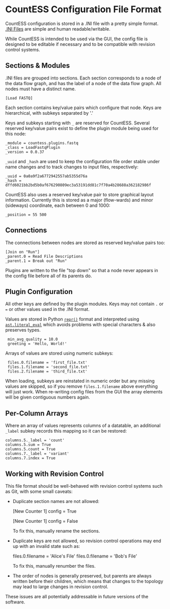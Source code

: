 # CountESS Configuration File Format

CountESS configuration is stored in a .INI file with a pretty
simple format.  [.INI Files](https://en.wikipedia.org/wiki/INI_file)
are simple and human readable/writable.

While CountESS is intended to be used via the GUI, the config file 
is designed to be editable if necessary and to be compatible with
revision control systems.

## Sections & Modules

.INI files are grouped into sections.
Each section corresponds to a node of the data flow graph, and
has the label of a node of the data flow graph.  All nodes must
have a distinct name.

    [Load FASTQ]

Each section contains key/value pairs which configure that node.
Keys are hierarchical, with subkeys separated by '.'

Keys and subkeys starting with `_` are reserved for CountESS.
Several reserved key/value pairs exist to define the plugin module being
used for this node:

    _module = countess.plugins.fastq
    _class = LoadFastqPlugin
    _version = 0.0.37

`_uuid` and `_hash` are used to keep the configuration file order stable
under name changes and to track changes to input files, respectively:

    _uuid = 0a0a9f2a6772942557ab5355d76a
    _hash = dffd6021bb2bd5b0af676290809ec3a53191dd81c7f70a4b28688a362182986f

CountESS also uses a reserved key/value pair to store graphical layout
information.  Currently this is stored as a major (flow-wards) and minor (sideways)
coordinate, each between 0 and 1000:

    _position = 55 500

## Connections

The connections between nodes are stored as reserved key/value pairs too:

    [Join on "Run"]
    _parent.0 = Read File Descriptions
    _parent.1 = Break out "Run"

Plugins are written to the file "top down" so that a node never appears in
the config file before all of its parents do.

## Plugin Configuration

All other keys are defined by the plugin modules.  Keys may not contain
`.` or `=` or other values used in the .INI format.

Values are stored in
Python [`repr()`](https://docs.python.org/3/library/functions.html#repr)
format and interpreted using
[`ast.literal_eval`](https://docs.python.org/3/library/ast.html#ast.literal_eval)
which avoids problems with special characters & also preserves types.

     min_avg_quality = 10.0
     greeting = 'Hello, World!'

Arrays of values are stored using numeric subkeys:

     files.0.filename = 'first_file.txt'
     files.1.filename = 'second_file.txt'
     files.2.filename = 'third_file.txt'

When loading, subkeys are reinstated in numeric order but any missing values
are skipped, so if you remove `files.1.filename` above everything will just work.
When re-writing config files from the GUI the array elements will be given 
contiguous numbers again.

## Per-Column Arrays

Where an array of values represents columns of a datatable, an additional `_label`
subkey records this mapping so it can be restored:

    columns.5._label = 'count'
    columns.5.sum = True
    columns.5.count = True
    columns.7._label = 'variant'
    columns.7.index = True

## Working with Revision Control

This file format should be well-behaved with revision control systems such as Git,
with some small caveats:

* Duplicate section names are not allowed:

     [New Counter 1]
     config = True

     [New Counter 1]
     config = False

  To fix this, manually rename the sections.

* Duplicate keys are not allowed, so revision control operations may end up with an
  invalid state such as:

     files.0.filename = 'Alice\'s File'
     files.0.filename = 'Bob\'s File'

  To fix this, manually renumber the files.

* The order of nodes is generally preserved, but parents are always written before 
  their children, which means that changes to the topology may lead to large changes
  in revision control.

These issues are all potentially addressable in future versions of the software.
